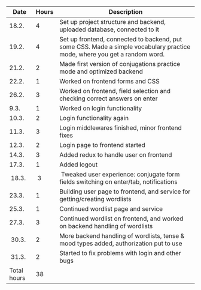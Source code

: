 | Date | Hours | Description |
| ---- | ------| ----------- |
| 18.2. | 4     | Set up project structure and backend, uploaded database, connected to it |
| 19.2. | 4   | Set up frontend, connected to backend, put some CSS. Made a simple vocabulary practice mode, where you get a random word. |
| 21.2. | 2   | Made first version of conjugations practice mode and optimized backend |
| 22.2. | 1   | Worked on frontend forms and CSS |
| 26.2. | 3   | Worked on frontend, field selection and checking correct answers on enter | 
| 9.3.  | 1   | Worked on login functionality |
| 10.3. | 2   | Login functionality again |
| 11.3. | 3   | Login middlewares finished, minor frontend fixes |
| 12.3. | 2   | Login page to frontend started |
| 14.3. | 3   | Added redux to handle user on frontend |
| 17.3. | 1   | Added logout |
| 18.3. | 3   | Tweaked user experience: conjugate form fields switching on enter/tab, notifications |
| 23.3. | 1   | Building user page to frontend, and service for getting/creating wordlists |
| 25.3. | 1   | Continued wordlist page and service |
| 27.3. | 3   | Continued wordlist on frontend, and worked on backend handling of wordlists |
| 30.3. | 2   | More backend handling of wordlists, tense & mood types added, authorization put to use |
| 31.3. | 2   | Started to fix problems with login and other bugs |
| Total hours | 38     | 